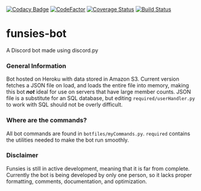 [![Codacy Badge](https://api.codacy.com/project/badge/Grade/8d2a348a96014c2a90b0f3ab62c0a2d7)](https://app.codacy.com/app/padkinsdev/funsies-bot?utm_source=github.com&utm_medium=referral&utm_content=padkinsdev/funsies-bot&utm_campaign=Badge_Grade_Dashboard)
[![CodeFactor](https://www.codefactor.io/repository/github/padkinsdev/funsies-bot/badge)](https://www.codefactor.io/repository/github/padkinsdev/funsies-bot)
[![Coverage Status](https://coveralls.io/repos/github/padkinsdev/funsies-bot/badge.svg?branch=master)](https://coveralls.io/github/padkinsdev/funsies-bot?branch=master)
[![Build Status](https://travis-ci.org/padkinsdev/funsies-bot.svg?branch=master)](https://travis-ci.org/padkinsdev/funsies-bot)

# funsies-bot
A Discord bot made using discord.py

### General Information
Bot hosted on Heroku with data stored in Amazon S3. Current version fetches a JSON file on load, and loads the entire file into memory, making this bot __*not*__ ideal for use on servers that have large member counts. JSON file is a substitute for an SQL database, but editing `required/userHandler.py` to work with SQL should not be overly difficult.

### Where are the commands?
All bot commands are found in `botfiles/myCommands.py`. `required` contains the utilities needed to make the bot run smoothly.

### Disclaimer
Funsies is still in active development, meaning that it is far from complete. Currently the bot is being developed by only one person, so it lacks proper formatting, comments, documentation, and optimization.
